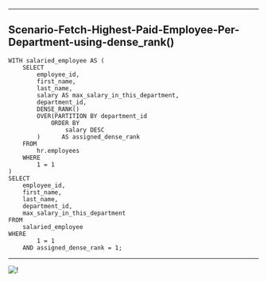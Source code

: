 --------------------------------------------------------------------------------
Scenario-Fetch-Highest-Paid-Employee-Per-Department-using-dense_rank()
--------------------------------------------------------------------------------

    WITH salaried_employee AS (
        SELECT
            employee_id,
            first_name,
            last_name,
            salary AS max_salary_in_this_department,
            department_id,
            DENSE_RANK()
            OVER(PARTITION BY department_id
                ORDER BY
                    salary DESC
            )      AS assigned_dense_rank
        FROM
            hr.employees
        WHERE
            1 = 1
    )
    SELECT
        employee_id,
        first_name,
        last_name,
        department_id,
        max_salary_in_this_department
    FROM
        salaried_employee
    WHERE
            1 = 1
        AND assigned_dense_rank = 1;

--------------------------------------------------------------------------------

![!](../../../Assets/Oracle/Scenario-Fetch-Highest-Paid-Employee-Per-Department-using-dense_rank().PNG)